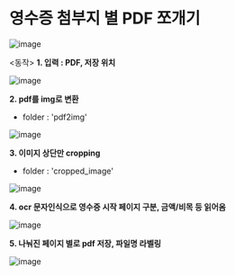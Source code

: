 # 영수증 첨부지 별 PDF 쪼개기
![image](https://user-images.githubusercontent.com/32058390/161851154-2d91539b-7131-450c-b55c-11015c3c5058.png)

<동작>
**1. 입력 : PDF, 저장 위치**

![image](https://user-images.githubusercontent.com/32058390/161852509-fda4479a-4a69-4f4e-a4d9-e8777b79fb4f.png)


**2. pdf를 img로 변환**
- folder : 'pdf2img'

![image](https://user-images.githubusercontent.com/32058390/161851362-46ec4783-fbd6-4e82-9ee6-765c73b37f28.png)

**3. 이미지 상단만 cropping**
- folder : 'cropped_image'

![image](https://user-images.githubusercontent.com/32058390/161852060-68434461-bcd9-4f7f-87cf-d1b72d5aad51.png)

**4. ocr 문자인식으로 영수증 시작 페이지 구분, 금액/비목 등 읽어옴**

![image](https://user-images.githubusercontent.com/32058390/161852448-ede3ee4d-6c9a-4731-a954-a7cb2d36faf6.png)

**5. 나눠진 페이지 별로 pdf 저장, 파일명 라벨링**

![image](https://user-images.githubusercontent.com/32058390/161852625-97c28545-c200-48c3-855a-5a27c98512e8.png)
